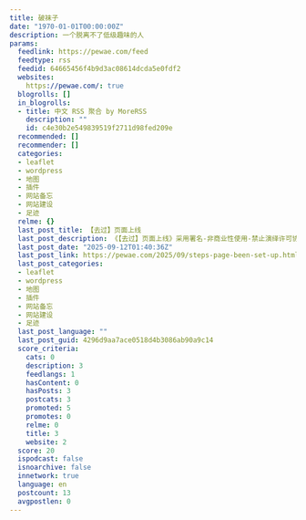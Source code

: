 ```yaml
---
title: 破袜子
date: "1970-01-01T00:00:00Z"
description: 一个脱离不了低级趣味的人
params:
  feedlink: https://pewae.com/feed
  feedtype: rss
  feedid: 64665456f4b9d3ac08614dcda5e0fdf2
  websites:
    https://pewae.com/: true
  blogrolls: []
  in_blogrolls:
  - title: 中文 RSS 聚合 by MoreRSS
    description: ""
    id: c4e30b2e549839519f2711d98fed209e
  recommended: []
  recommender: []
  categories:
  - leaflet
  - wordpress
  - 地图
  - 插件
  - 网站备忘
  - 网站建设
  - 足迹
  relme: {}
  last_post_title: 【去过】页面上线
  last_post_description: 《【去过】页面上线》采用署名-非商业性使用-禁止演绎许可协议进行许可。 『破袜子』期待与您交流。相关推荐
  last_post_date: "2025-09-12T01:40:36Z"
  last_post_link: https://pewae.com/2025/09/steps-page-been-set-up.html
  last_post_categories:
  - leaflet
  - wordpress
  - 地图
  - 插件
  - 网站备忘
  - 网站建设
  - 足迹
  last_post_language: ""
  last_post_guid: 4296d9aa7ace0518d4b3086ab90a9c14
  score_criteria:
    cats: 0
    description: 3
    feedlangs: 1
    hasContent: 0
    hasPosts: 3
    postcats: 3
    promoted: 5
    promotes: 0
    relme: 0
    title: 3
    website: 2
  score: 20
  ispodcast: false
  isnoarchive: false
  innetwork: true
  language: en
  postcount: 13
  avgpostlen: 0
---
```

